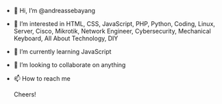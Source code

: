 - 👋 Hi, I’m @andreassebayang
- 👀 I’m interested in HTML, CSS, JavaScript, PHP, Python, Coding, Linux, Server, Cisco, Mikrotik, Network Engineer, Cybersecurity, Mechanical Keyboard, All About Technology, DIY
- 🌱 I’m currently learning JavaScript
- 💞️ I’m looking to collaborate on anything
- 📫 How to reach me 

  
  Cheers!
  
<!---
andreassebayang/andreassebayang is a ✨ special ✨ repository because its `README.md` (this file) appears on your GitHub profile.
You can click the Preview link to take a look at your changes.
--->
